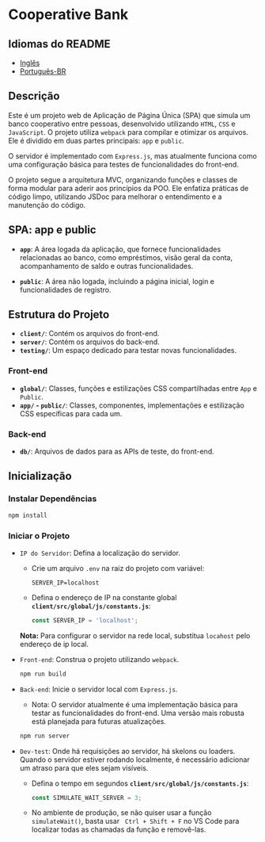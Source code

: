# Cooperative Bank

## Idiomas do README

- [Inglês](README.md)
- [Português-BR](README-pt.md)

## Descrição

Este é um projeto web de Aplicação de Página Única (SPA) que simula um banco cooperativo entre pessoas, desenvolvido utilizando `HTML`, `CSS` e `JavaScript`. O projeto utiliza `webpack` para compilar e otimizar os arquivos. Ele é dividido em duas partes principais: `app` e `public`.

O servidor é implementado com `Express.js`, mas atualmente funciona como uma configuração básica para testes de funcionalidades do front-end.

O projeto segue a arquitetura MVC, organizando funções e classes de forma modular para aderir aos princípios da POO. Ele enfatiza práticas de código limpo, utilizando JSDoc para melhorar o entendimento e a manutenção do código.

## SPA: app e public

- **`app`**: A área logada da aplicação, que fornece funcionalidades relacionadas ao banco, como empréstimos, visão geral da conta, acompanhamento de saldo e outras funcionalidades.

- **`public`**: A área não logada, incluindo a página inicial, login e funcionalidades de registro.

## Estrutura do Projeto

- **`client/`**: Contém os arquivos do front-end.
- **`server/`**: Contém os arquivos do back-end.
- **`testing/`**: Um espaço dedicado para testar novas funcionalidades.

### Front-end

- **`global/`**: Classes, funções e estilizações CSS compartilhadas entre `App` e `Public`.
- **`app/` - `public/`**: Classes, componentes, implementações e estilização CSS específicas para cada um.

### Back-end

- **`db/`**: Arquivos de dados para as APIs de teste, do front-end.

## Inicialização

### Instalar Dependências

```bash
npm install
```

### Iniciar o Projeto

- `IP do Servidor`: Defina a localização do servidor.

  - Crie um arquivo `.env` na raiz do projeto com variável:

    ```
    SERVER_IP=localhost
    ```

  - Defina o endereço de IP na constante global **`client/src/global/js/constants.js`**:

    ```js
    const SERVER_IP = 'localhost';
    ```

  **Nota:** Para configurar o servidor na rede local, substitua `locahost` pelo endereço de ip local.

- `Front-end`: Construa o projeto utilizando `webpack`.

  ```bash
  npm run build
  ```

- `Back-end`: Inicie o servidor local com `Express.js`.

  - Nota: O servidor atualmente é uma implementação básica para testar as funcionalidades do front-end. Uma versão mais robusta está planejada para futuras atualizações.

  ```bash
  npm run server
  ```

- `Dev-test`: Onde há requisições ao servidor, há skelons ou loaders. Quando o servidor estiver rodando localmente, é necessário adicionar um atraso para que eles sejam visíveis.

  - Defina o tempo em segundos **`client/src/global/js/constants.js`**:

    ```js
    const SIMULATE_WAIT_SERVER = 3;
    ```

  - No ambiente de produção, se não quiser usar a função `simulateWait()`, basta usar ` Ctrl + Shift + F` no VS Code para localizar todas as chamadas da função e removê-las.